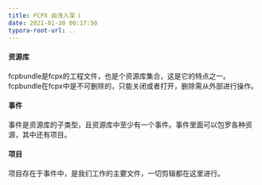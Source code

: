 ```yaml
---
title: FCPX 由浅入深 Ⅰ
date: 2021-01-30 00:17:50
typora-root-url: ..
---
```


#### 资源库

fcpbundle是fcpx的工程文件，也是个资源库集合，这是它的特点之一。fcpbundle在fcpx中是不可删除的，只能关闭或者打开，删除需从外部进行操作。

#### 事件

事件是资源库的子类型，且资源库中至少有一个事件。事件里面可以包罗各种资源，其中还有项目。

#### 项目

项目存在于事件中，是我们工作的主要文件，一切剪辑都在这里进行。

